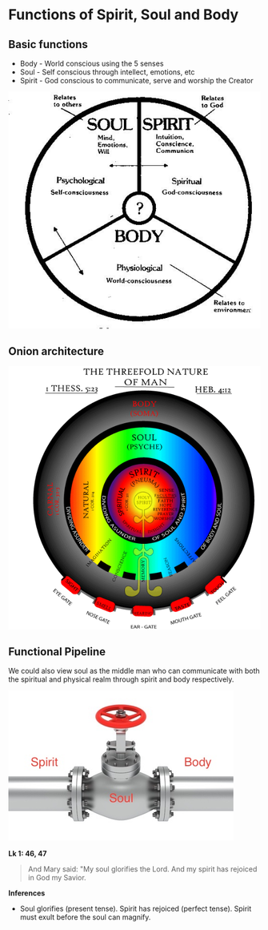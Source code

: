# Functions of Spirit, Soul and Body

## Basic functions
* Body - World conscious using the 5 senses
* Soul - Self conscious through intellect, emotions, etc
* Spirit - God conscious to communicate, serve and worship the Creator

![Circle](img/circle_function.jpg)

## Onion architecture
![Concurrent Circles](img/inner_circle_function.gif)

## Functional Pipeline
We could also view soul as the middle man who can communicate with both the spiritual and physical realm through spirit and body respectively.

![Pipe Valve](img/pipevalve.jpg)

**Lk 1: 46, 47**
> And Mary said: "My soul glorifies the Lord. And my spirit has rejoiced in God my Savior.

**Inferences**

* Soul glorifies (present tense). Spirit has rejoiced (perfect tense). Spirit must exult before the soul can magnify.







